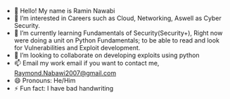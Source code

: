 - 👋 Hello! My name is Ramin Nawabi
- 👀 I’m interested in Careers such as Cloud, Networking, Aswell as Cyber Security.
- 🌱 I’m currently learning Fundamentals of Security(Security+), Right now were doing a unit on Python Fundamentals; to be able to read and look for Vulnerabilities and Exploit development.
- 💞️ I’m looking to collaborate on developing exploits using python
- 📫 Email my work email if you want to contact me, Raymond.Nabawi2007@gmail.com
- 😄 Pronouns: He/Him
- ⚡ Fun fact: I have bad handwriting

<!---
Rnawabi5562/Rnawabi5562 is a ✨ special ✨ repository because its `README.md` (this file) appears on your GitHub profile.
You can click the Preview link to take a look at your changes.
--->
